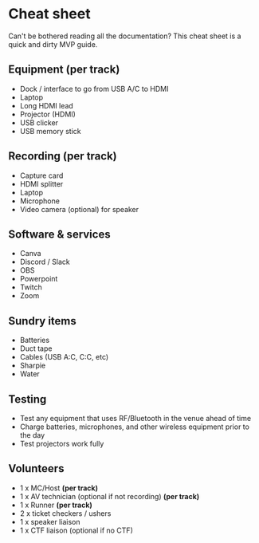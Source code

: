 # Cheat sheet

Can't be bothered reading all the documentation? This cheat sheet is a quick and dirty MVP guide.

## Equipment (per track)

- Dock / interface to go from USB A/C to HDMI
- Laptop
- Long HDMI lead
- Projector (HDMI)
- USB clicker
- USB memory stick

## Recording (per track)

- Capture card
- HDMI splitter
- Laptop
- Microphone
- Video camera (optional) for speaker

## Software & services

- Canva
- Discord / Slack
- OBS
- Powerpoint
- Twitch
- Zoom

## Sundry items

- Batteries
- Duct tape
- Cables (USB A:C, C:C, etc)
- Sharpie
- Water

## Testing

- Test any equipment that uses RF/Bluetooth in the venue ahead of time
- Charge batteries, microphones, and other wireless equipment prior to the day
- Test projectors work fully

## Volunteers

- 1 x MC/Host **(per track)**
- 1 x AV technician (optional if not recording) **(per track)**
- 1 x Runner **(per track)**
- 2 x ticket checkers / ushers
- 1 x speaker liaison
- 1 x CTF liaison (optional if no CTF)
